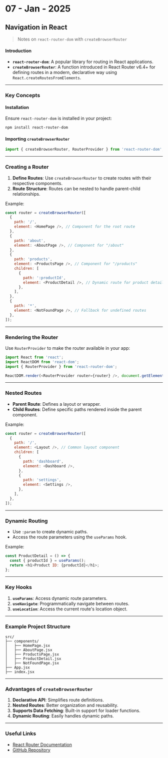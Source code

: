 # 07 - Jan - 2025

## Navigation in React

> Notes on `react-router-dom` with `createBrowserRouter`

#### Introduction

- **`react-router-dom`**: A popular library for routing in React applications.
- **`createBrowserRouter`**: A function introduced in React Router v6.4+ for defining routes in a modern, declarative way using `React.createRoutesFromElements`.

---

### Key Concepts

#### Installation

Ensure `react-router-dom` is installed in your project:

```bash
npm install react-router-dom
```

#### Importing `createBrowserRouter`

```javascript
import { createBrowserRouter, RouterProvider } from 'react-router-dom';
```

---

### Creating a Router

1. **Define Routes**: Use `createBrowserRouter` to create routes with their respective components.
2. **Route Structure**: Routes can be nested to handle parent-child relationships.

Example:

```javascript
const router = createBrowserRouter([
  {
    path: '/',
    element: <HomePage />, // Component for the root route
  },
  {
    path: 'about',
    element: <AboutPage />, // Component for "/about"
  },
  {
    path: 'products',
    element: <ProductsPage />, // Component for "/products"
    children: [
      {
        path: ':productId',
        element: <ProductDetail />, // Dynamic route for product details
      },
    ],
  },
  {
    path: '*',
    element: <NotFoundPage />, // Fallback for undefined routes
  },
]);
```

---

### Rendering the Router

Use `RouterProvider` to make the router available in your app:

```javascript
import React from 'react';
import ReactDOM from 'react-dom';
import { RouterProvider } from 'react-router-dom';

ReactDOM.render(<RouterProvider router={router} />, document.getElementById('root'));
```

---

### Nested Routes

- **Parent Route**: Defines a layout or wrapper.
- **Child Routes**: Define specific paths rendered inside the parent component.

Example:

```javascript
const router = createBrowserRouter([
  {
    path: '/',
    element: <Layout />, // Common layout component
    children: [
      {
        path: 'dashboard',
        element: <Dashboard />,
      },
      {
        path: 'settings',
        element: <Settings />,
      },
    ],
  },
]);
```

---

### Dynamic Routing

- Use `:param` to create dynamic paths.
- Access the route parameters using the `useParams` hook.

Example:

```javascript
const ProductDetail = () => {
  const { productId } = useParams();
  return <h1>Product ID: {productId}</h1>;
};
```

---

### Key Hooks

1. **`useParams`**: Access dynamic route parameters.
2. **`useNavigate`**: Programmatically navigate between routes.
3. **`useLocation`**: Access the current route's location object.

---

### Example Project Structure

```
src/
├── components/
│   ├── HomePage.jsx
│   ├── AboutPage.jsx
│   ├── ProductsPage.jsx
│   ├── ProductDetail.jsx
│   ├── NotFoundPage.jsx
├── App.jsx
├── index.jsx
```

---

### Advantages of `createBrowserRouter`

1. **Declarative API**: Simplifies route definitions.
2. **Nested Routes**: Better organization and reusability.
3. **Supports Data Fetching**: Built-in support for loader functions.
4. **Dynamic Routing**: Easily handles dynamic paths.

---

### Useful Links

- [React Router Documentation](https://reactrouter.com/en/main/start/overview)
- [GitHub Repository](https://github.com/remix-run/react-router)
